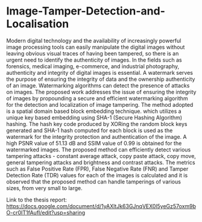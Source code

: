 # Image-Tamper-Detection-and-Localisation

Modern digital technology and the availability of increasingly powerful image processing tools can easily manipulate the digital images without leaving obvious visual traces of having been tampered, so there is an urgent need to identify the authenticity of images. In the fields such as forensics, medical imaging, e-commerce, and industrial photography, authenticity and integrity of digital images is essential. A watermark serves the purpose of ensuring the integrity of data and the ownership authenticity of an image. Watermarking algorithms can detect the presence of attacks on images. The proposed work addresses the issue of ensuring the integrity of images by propounding a secure and efficient watermarking algorithm for the detection and localization of image tampering. The method adopted is a spatial domain based block embedding technique. which utilizes a unique key based embedding using SHA-1 (Secure Hashing Algorithm) hashing. The hash key code produced by XORing the random block keys generated and SHA-1 hash computed for each block is used as the watermark for the integrity protection and authentication of the image. A high PSNR value of 51.13 dB and SSIM value of 0.99 is obtained for the watermarked images. The proposed method can efficiently detect various tampering attacks - constant average attack, copy paste attack, copy move, general tampering attacks and brightness and contrast attacks. The metrics such as False Positive Rate (FPR), False Negative Rate (FNR) and Tamper Detection Rate (TDR) values for each of the images is calculated and it is observed that the proposed method can handle tamperings of various sizes, from very small to large.

Link to the thesis report: https://docs.google.com/document/d/1yAXltJk63GJnqVEX0l5yeGz57oxm9bO-cr0IT1fAufI/edit?usp=sharing
